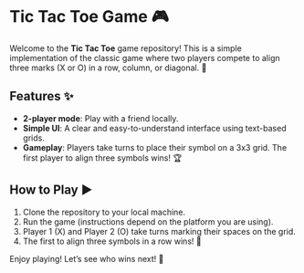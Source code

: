 # Tic Tac Toe Game 🎮

Welcome to the **Tic Tac Toe** game repository! This is a simple implementation of the classic game where two players compete to align three marks (X or O) in a row, column, or diagonal. 🎯

## Features ✨
- **2-player mode**: Play with a friend locally.
- **Simple UI**: A clear and easy-to-understand interface using text-based grids.
- **Gameplay**: Players take turns to place their symbol on a 3x3 grid. The first player to align three symbols wins! 🏆

## How to Play ▶️
1. Clone the repository to your local machine.
2. Run the game (instructions depend on the platform you are using).
3. Player 1 (X) and Player 2 (O) take turns marking their spaces on the grid.
4. The first to align three symbols in a row wins! 🎉

Enjoy playing! Let’s see who wins next! 🥇
